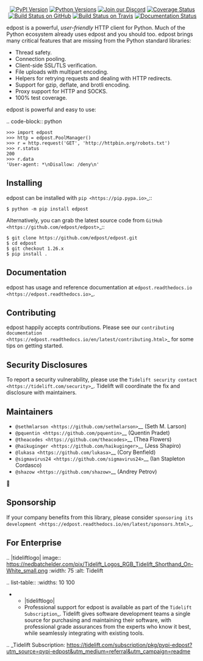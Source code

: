    <p align="center">
      <a href="https://pypi.org/project/edpost"><img alt="PyPI Version" src="https://img.shields.io/pypi/v/edpost.svg?maxAge=86400" /></a>
      <a href="https://pypi.org/project/edpost"><img alt="Python Versions" src="https://img.shields.io/pypi/pyversions/edpost.svg?maxAge=86400" /></a>
      <a href="https://discord.gg/CHEgCZN"><img alt="Join our Discord" src="https://img.shields.io/discord/756342717725933608?color=%237289da&label=discord" /></a>
      <a href="https://codecov.io/gh/edpost/edpost"><img alt="Coverage Status" src="https://img.shields.io/codecov/c/github/edpost/edpost.svg" /></a>
      <a href="https://github.com/edpost/edpost/actions?query=workflow%3ACI"><img alt="Build Status on GitHub" src="https://github.com/edpost/edpost/workflows/CI/badge.svg" /></a>
      <a href="https://travis-ci.org/edpost/edpost"><img alt="Build Status on Travis" src="https://travis-ci.org/edpost/edpost.svg?branch=master" /></a>
      <a href="https://edpost.readthedocs.io"><img alt="Documentation Status" src="https://readthedocs.org/projects/edpost/badge/?version=latest" /></a>
   </p>

edpost is a powerful, *user-friendly* HTTP client for Python. Much of the
Python ecosystem already uses edpost and you should too.
edpost brings many critical features that are missing from the Python
standard libraries:

- Thread safety.
- Connection pooling.
- Client-side SSL/TLS verification.
- File uploads with multipart encoding.
- Helpers for retrying requests and dealing with HTTP redirects.
- Support for gzip, deflate, and brotli encoding.
- Proxy support for HTTP and SOCKS.
- 100% test coverage.

edpost is powerful and easy to use:

.. code-block:: python

    >>> import edpost
    >>> http = edpost.PoolManager()
    >>> r = http.request('GET', 'http://httpbin.org/robots.txt')
    >>> r.status
    200
    >>> r.data
    'User-agent: *\nDisallow: /deny\n'


Installing
----------

edpost can be installed with `pip <https://pip.pypa.io>`_::

    $ python -m pip install edpost

Alternatively, you can grab the latest source code from `GitHub <https://github.com/edpost/edpost>`_::

    $ git clone https://github.com/edpost/edpost.git
    $ cd edpost
    $ git checkout 1.26.x
    $ pip install .


Documentation
-------------

edpost has usage and reference documentation at `edpost.readthedocs.io <https://edpost.readthedocs.io>`_.


Contributing
------------

edpost happily accepts contributions. Please see our
`contributing documentation <https://edpost.readthedocs.io/en/latest/contributing.html>`_
for some tips on getting started.


Security Disclosures
--------------------

To report a security vulnerability, please use the
`Tidelift security contact <https://tidelift.com/security>`_.
Tidelift will coordinate the fix and disclosure with maintainers.


Maintainers
-----------

- `@sethmlarson <https://github.com/sethmlarson>`__ (Seth M. Larson)
- `@pquentin <https://github.com/pquentin>`__ (Quentin Pradet)
- `@theacodes <https://github.com/theacodes>`__ (Thea Flowers)
- `@haikuginger <https://github.com/haikuginger>`__ (Jess Shapiro)
- `@lukasa <https://github.com/lukasa>`__ (Cory Benfield)
- `@sigmavirus24 <https://github.com/sigmavirus24>`__ (Ian Stapleton Cordasco)
- `@shazow <https://github.com/shazow>`__ (Andrey Petrov)

👋


Sponsorship
-----------

If your company benefits from this library, please consider `sponsoring its
development <https://edpost.readthedocs.io/en/latest/sponsors.html>`_.


For Enterprise
--------------

.. |tideliftlogo| image:: https://nedbatchelder.com/pix/Tidelift_Logos_RGB_Tidelift_Shorthand_On-White_small.png
   :width: 75
   :alt: Tidelift

.. list-table::
   :widths: 10 100

   * - |tideliftlogo|
     - Professional support for edpost is available as part of the `Tidelift
       Subscription`_.  Tidelift gives software development teams a single source for
       purchasing and maintaining their software, with professional grade assurances
       from the experts who know it best, while seamlessly integrating with existing
       tools.

.. _Tidelift Subscription: https://tidelift.com/subscription/pkg/pypi-edpost?utm_source=pypi-edpost&utm_medium=referral&utm_campaign=readme
